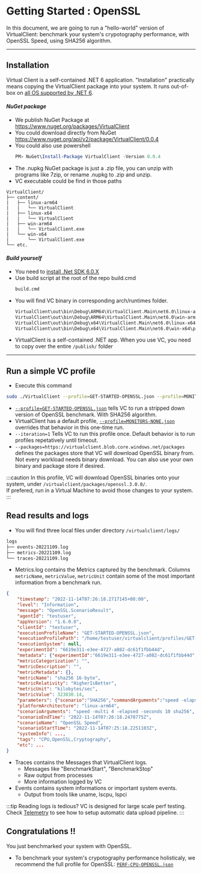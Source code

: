﻿---
id: getting-started
sidebar_position: 1
---

# Getting Started : OpenSSL

In this document, we are going to run a "hello-world" version of VirtualClient: benchmark your system's crypotography performance, with OpenSSL Speed, using SHA256 algorithm.

---

## Installation

Virtual Client is a self-contained .NET 6 application. "Installation" practically means copying the VirtualClient package into your system. It runs out-of-box on [all OS supported by .NET 6](https://github.com/dotnet/core/blob/main/release-notes/6.0/supported-os.md).

#### *NuGet package*
- We publish NuGet Package at https://www.nuget.org/packages/VirtualClient
- You could download directly from NuGet https://www.nuget.org/api/v2/package/VirtualClient/0.0.4
- You could also use powershell 
    ```powershell
    PM> NuGet\Install-Package VirtualClient -Version 0.0.4
    ```
- The .nupkg NuGet package is just a .zip file, you can unzip with programs like 7zip, or rename .nupkg to .zip and unzip.
- VC executable could be find in those paths
```treeview
VirtualClient/
├── content/
|   ├── linux-arm64
|   |   └── VirtualClient
|   ├── linux-x64
|   |   └── VirtualClient
|   ├── win-arm64
|   |   └── VirtualClient.exe
|   └── win-x64
|       └── VirtualClient.exe
└── etc.
```

#### *Build yourself*
- You need to [install .Net SDK 6.0.X](https://dotnet.microsoft.com/en-us/download/dotnet/6.0)
- Use build script at the root of the repo build.cmd
    ```bash
    build.cmd
    ```
- You will find VC binary in corresponding arch/runtimes folder. 
    ```bash
    VirtualClient\out\bin\Debug\ARM64\VirtualClient.Main\net6.0\linux-arm64\publish\VirtualClient
    VirtualClient\out\bin\Debug\ARM64\VirtualClient.Main\net6.0\win-arm64\publish\VirtualClient.exe
    VirtualClient\out\bin\Debug\x64\VirtualClient.Main\net6.0\linux-x64\publish\VirtualClient
    VirtualClient\out\bin\Debug\x64\VirtualClient.Main\net6.0\win-x64\publish\VirtualClient.exe
    ```
- VirtualClient is a self-contained .NET app. When you use VC, you need to copy over the entire `/publish/` folder

---

## Run a simple VC profile

- Execute this command
```bash
sudo ./VirtualClient --profile=GET-STARTED-OPENSSL.json --profile=MONITORS-NONE.json --iterations=1 --packages=https://virtualclient.blob.core.windows.net/packages
```
- [`--profile=GET-STARTED-OPENSSL.json`](https://github.com/microsoft/VirtualClient/blob/main/src/VirtualClient/VirtualClient.Main/profiles/GET-STARTED-OPENSSL.json) tells VC to run a stripped down version of OpenSSL benchmark. With SHA256 algorithm.
- VirtualClient has a default profile, [`--profile=MONITORS-NONE.json`](https://github.com/microsoft/VirtualClient/blob/main/src/VirtualClient/VirtualClient.Main/profiles/MONITORS-NONE.json) overrides that behavior in this one-time run.
- `--iteration=1` Tells VC to run this profile once. Default behavior is to run profiles repetatively until timeout.
- `--packages=https://virtualclient.blob.core.windows.net/packages` defines the packages store that VC will download OpenSSL binary from. Not every workload needs binary download. You can also use your own binary and package store if desired.


:::caution
In this profile, VC will download OpenSSL binaries onto your system, under `/virtualclient/packages/openssl.3.0.0/`.<br/>
If prefered, run in a Virtual Machine to avoid those changes to your system.
:::

## Read results and logs

- You will find three local files under directory `/virtualclient/logs/`
```bash
logs
├── events-20221109.log
├── metrics-20221109.log
└── traces-20221109.log
```
- Metrics.log contains the Metrics captured by the benchmark. Columns `metricName`, `metricValue`, `metricUnit` contain some of the most important information
from a benchmark run.
```json {16,17,18,19}
{
    "timestamp": "2022-11-14T07:26:18.2717145+00:00",
    "level": "Information",
    "message": "OpenSSL.ScenarioResult",
    "agentId": "testuser",
    "appVersion": "1.6.0.0",
    "clientId": "testuser",
    "executionProfileName": "GET-STARTED-OPENSSL.json",
    "executionProfilePath": "/home/testuser/virtualclient/profiles/GET-STARTED-OPENSSL.json",
    "executionSystem": null,
    "experimentId": "6619e311-e3ee-4727-a082-dc61f1fbb44d",
    "metadata": {"experimentId":"6619e311-e3ee-4727-a082-dc61f1fbb44d","agentId":"testuser"},
    "metricCategorization": "",
    "metricDescription": "",
    "metricMetadata": {},
    "metricName": "sha256 16-byte",
    "metricRelativity": "HigherIsBetter",
    "metricUnit": "kilobytes/sec",
    "metricValue": 323830.14,
    "parameters": {"scenario":"SHA256","commandArguments":"speed -elapsed -seconds 10 sha256","packageName":"openssl","tags":"CPU,OpenSSL,Cryptography","profileIteration":1,"profileIterationStartTime":"2022-11-14T07:25:18.1731942Z"},
    "platformArchitecture": "linux-arm64",
    "scenarioArguments": "speed -multi 4 -elapsed -seconds 10 sha256",
    "scenarioEndTime": "2022-11-14T07:26:18.2470775Z",
    "scenarioName": "OpenSSL Speed",
    "scenarioStartTime": "2022-11-14T07:25:18.2251103Z",
    "systemInfo": ...,
    "tags": "CPU,OpenSSL,Cryptography",
    "etc": ...
}
```
- Traces contains the Messages that VirtualClient logs.
    - Messages like "BenchmarkStart", "BenchmarkStop"
    - Raw output from processes
    - More information logged by VC
- Events contains system informations or important system events.
    - Output from tools like uname, lscpu, lspci

:::tip Reading logs is tedious?
VC is designed for large scale perf testing. Check [Telemetry](./telemetry/telemetry.md) to see how to setup automatic data upload pipeline.
:::

## Congratulations !!
You just benchmarked your system with OpenSSL.

- To benchmark your system's crypotography performance holisticaly, we recommend the full profile for OpenSSL: [`PERF-CPU-OPENSSL.json`](https://github.com/microsoft/VirtualClient/blob/main/src/VirtualClient/VirtualClient.Main/profiles/PERF-CPU-OPENSSL.json)